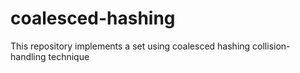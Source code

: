 # coalesced-hashing
This repository implements a set using coalesced hashing collision-handling technique
